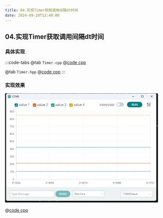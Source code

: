 ```yaml
---
title: 04.实现Timer获取调用间隔dt时间
date: 2024-09-20T13:49:00
---
```


## 04.实现Timer获取调用间隔dt时间


### 具体实现

:::code-tabs
@tab `Timer.cpp`
@[code cpp](./projects/04.timer/Timer.cpp)

@tab `Timer.hpp`
@[code cpp](./projects/04.timer/Timer.hpp)
:::

### 实现效果

![alt text](assets/images/image-6.png)

@[code cpp](./projects/04.timer/04.timer.ino)